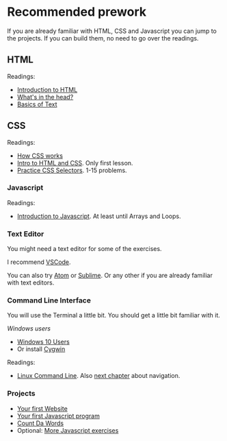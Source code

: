 # Recommended prework

If you are already familiar with HTML, CSS and Javascript you can jump to the projects. If you can build them, no need to go over the readings.

## HTML

Readings:

* [Introduction to HTML](https://developer.mozilla.org/en-US/docs/Learn/HTML/Introduction_to_HTML/Getting_started)
* [What's in the head?](https://developer.mozilla.org/en-US/docs/Learn/HTML/Introduction_to_HTML/The_head_metadata_in_HTML)
* [Basics of Text](https://developer.mozilla.org/en-US/docs/Learn/HTML/Introduction_to_HTML/HTML_text_fundamentals)

## CSS

Readings:

* [How CSS works](https://developer.mozilla.org/en-US/docs/Learn/CSS/Introduction_to_CSS/How_CSS_works)
* [Intro to HTML and CSS](https://www.udacity.com/course/intro-to-html-and-css--ud001). Only first lesson.
* [Practice CSS Selectors](http://flukeout.github.io/). 1-15 problems.

### Javascript

Readings:

* [Introduction to Javascript](https://www.codecademy.com/es/learn/learn-javascript). At least until Arrays and Loops.

### Text Editor

You might need a text editor for some of the exercises.

I recommend [VSCode](https://code.visualstudio.com/).

You can also try [Atom](https://atom.io/) or [Sublime](https://www.sublimetext.com/). Or any other if you are already familiar with text editors.

### Command Line Interface

You will use the Terminal a little bit. You should get a little bit familiar with it.

*Windows users*

* [Windows 10 Users](https://docs.microsoft.com/ca-es/windows/wsl/install-win10)
* Or install [Cygwin](https://www.cygwin.com/)

Readings:

* [Linux Command Line](https://ryanstutorials.net/linuxtutorial/commandline.php). Also [next chapter](https://ryanstutorials.net/linuxtutorial/navigation.php) about navigation.

### Projects

* [Your first Website](./first-html.md)
* [Your first Javascript program](./first-js-program.md)
* [Count Da Words](./count-words.md)
* Optional: [More Javascript exercises](https://github.com/lmuntaner/tech-introduction-product-people/blob/master/projects/prework/js-exercises.js)

